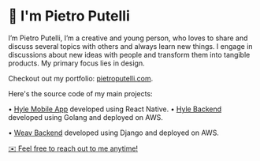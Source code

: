 # 👋 I'm Pietro Putelli

I’m Pietro Putelli, I’m a creative and young person, who loves to share and discuss several topics with others and always learn new things.
I engage in discussions about new ideas with people and transform them into tangible products. My primary focus lies in design.

Checkout out my portfolio: [pietroputelli.com](https://pietroputelli.com).

Here's the source code of my main projects:

• [Hyle Mobile App](https://github.com/Pietro-Putelli/hyle-mobile-app) developed using React Native.
• [Hyle Backend](https://github.com/Pietro-Putelli/hyle-backend) developed using Golang and deployed on AWS.

• [Weav Backend](https://github.com/Pietro-Putelli/weav-backend) developed using Django and deployed on AWS.

[✉️ Feel free to reach out to me anytime!](mailto:pietro.putelli@gmail.com)
